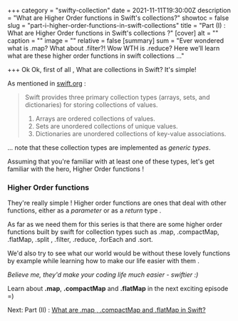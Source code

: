 +++
category = "swifty-collection"
date = 2021-11-11T19:30:00Z
description = "What are Higher Order functions in Swift's collections?"
showtoc = false
slug = "part-i-higher-order-functions-in-swift-collections"
title = "Part (I) : What are Higher Order functions in Swift's collections ?"
[cover]
alt = ""
caption = ""
image = ""
relative = false
[summary]
sum = "Ever wondered what is .map? What about .filter?! Wow WTH is .reduce? Here we’ll learn what are these higher order functions in swift collections …"

+++
Ok Ok, first of all , What are collections in Swift? It's simple!

As mentioned in [swift.org](https://docs.swift.org/swift-book/LanguageGuide/CollectionTypes.html) :

> Swift provides three primary collection types (arrays, sets, and dictionaries) for storing collections of values.
>
> 1. Arrays are ordered collections of values.
> 2. Sets are unordered collections of unique values.
> 3. Dictionaries are unordered collections of key-value associations.

... note that these collection types are implemented as _generic types_.

Assuming that you're familiar with at least one of these types, let's get familiar with the hero, Higher Order functions !

### Higher Order functions

They're really simple ! Higher order functions are ones that deal with other functions, either as a _parameter_ or as a _return_ type .

As far as we need them for this series is that there are some higher order functions built by swift for collection types such as .map, .compactMap, .flatMap, .split , .filter, .reduce, .forEach and .sort.

We'd also try to see what our world would be without these lovely functions by example while learning how to make our life easier with them .

_Believe me, they'd make your coding life much easier - swiftier :)_

Learn about **.map**, **.compactMap** and **.flatMap** in the next exciting episode =)

Next: Part (II) : [What are .map , .compactMap and .flatMap in Swift?](https://swiftycode.com/part-ii-map-compactmap-flatmap)